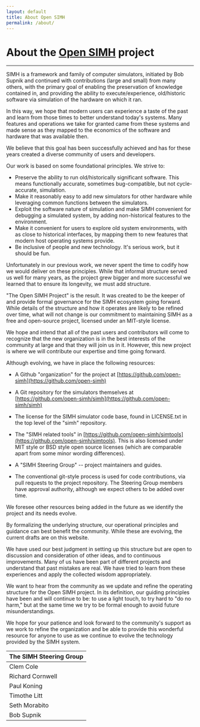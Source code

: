 ```yaml
---
layout: default
title: About Open SIMH
permalink: /about/
---
```


# About the [Open SIMH](/) project

---

SIMH is a framework and family of computer simulators, initiated by Bob Supnik and continued with contributions (large and small) from many others, with the primary goal of enabling the preservation of knowledge contained in, and providing the ability to execute/experience, old/historic software via simulation of the hardware on which it ran.

In this way, we hope that modern users can experience a taste of the past and learn from those times to better understand today's systems.  Many features and operations we take for granted came from these systems and made sense as they mapped to the economics of the software and hardware that was available then. 

We believe that this goal has been successfully achieved and has for these years created a diverse community of users and developers.

Our work is based on some foundational principles.  We strive to:
* Preserve the ability to run old/historically significant software. This means functionally accurate, sometimes bug-compatible, but not cycle-accurate, simulation.
* Make it reasonably easy to add new simulators for other hardware while leveraging common functions between the simulators.
* Exploit the software nature of simulation and make SIMH convenient for debugging a simulated system, by adding non-historical features to the environment.
* Make it convenient for users to explore old system environments, with as close to historical interfaces, by mapping them to new features that modern host operating systems provide.
* Be inclusive of people and new technology. It's serious work, but it should be fun.

Unfortunately in our previous work, we never spent the time to codify how we would deliver on these principles. While that informal structure served us well for many years, as the project grew bigger and more successful we learned that to ensure its longevity, we must add structure.

"The Open SIMH Project" is the result.  It was created to be the keeper of and provide formal governance for the SIMH ecosystem going forward.  While details of the structure and how it operates are likely to be refined over time, what will not change is our commitment to maintaining SIMH as a free and open-source project, licensed under an MIT-style license.

We hope and intend that all of the past users and contributors will come to recognize that the new organization is in the best interests of the community at large and that they will join us in it. However, this new project is where we will contribute our expertise and time going forward.  

Although evolving, we have in place the following resources:

 * A Github "organization" for the project at [https://github.com/open-simh](https://github.com/open-simh)

 * A Git repository for the simulators themselves at [https://github.com/open-simh/simh](https://github.com/open-simh/simh)

 * The license for the SIMH simulator code base, found in LICENSE.txt in the top level of the "simh" repository. 

 * The "SIMH related tools" in [https://github.com/open-simh/simtools](https://github.com/open-simh/simtools). This is also licensed under MIT style or BSD style open source licenses (which are comparable apart from some minor wording differences).

 * A "SIMH Steering Group" -- project maintainers and guides.

 * The conventional git-style process is used for code contributions, via pull requests to the project repository. The Steering Group members have approval authority, although we expect others to be added over time.

We foresee other resources being added in the future as we identify the project and its needs evolve.

By formalizing the underlying structure, our operational principles and guidance can best benefit the community. While these are evolving, the current drafts are on this website.

We have used our best judgment in setting up this structure but are open to discussion and consideration of other ideas, and to continuous improvements. Many of us have been part of different projects and understand that past mistakes are real. We have tried to learn from these experiences and apply the collected wisdom appropriately.

We want to hear from the community as we update and refine the operating structure for the Open SIMH project.  In its definition, our guiding principles have been and will continue to be: to use a light touch, to try hard to "do no harm," but at the same time we try to be formal enough to avoid future misunderstandings.

We hope for your patience and look forward to the community's support as we work to refine the organization and be able to provide this wonderful resource for anyone to use as we continue to evolve the technology provided by the SIMH system.

The SIMH Steering Group|
-----------------------|
Clem Cole|
Richard Cornwell|
Paul Koning|
Timothe Litt|
Seth Morabito|
Bob Supnik|
